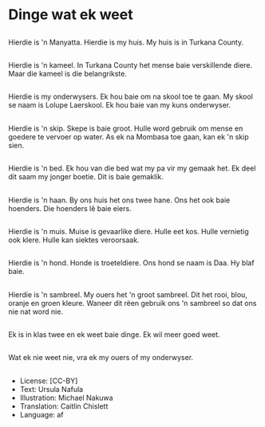# Dinge wat ek weet

##
Hierdie is 'n Manyatta.
Hierdie is my huis.
My huis is in Turkana
County.

##
Hierdie is 'n kameel.
In Turkana County het
mense baie verskillende
diere.
Maar die kameel is die
belangrikste.

##
Hierdie is my
onderwysers.
Ek hou baie om na
skool toe te gaan.
My skool se naam is
Lolupe Laerskool.
Ek hou baie van my
kuns onderwyser.

##
Hierdie is 'n skip.
Skepe is baie groot.
Hulle word gebruik om
mense en goedere te
vervoer op water.
As ek na Mombasa toe
gaan, kan ek 'n skip
sien.

##
Hierdie is 'n bed.
Ek hou van die bed wat
my pa vir my gemaak
het.
Ek deel dit saam my
jonger boetie.
Dit is baie gemaklik.

##
Hierdie is 'n haan.
By ons huis het ons
twee hane.
Ons het ook baie
hoenders.
Die hoenders lê baie
eiers.

##
Hierdie is 'n muis.
Muise is gevaarlike
diere.
Hulle eet kos.
Hulle vernietig ook
klere.
Hulle kan siektes
veroorsaak.

##
Hierdie is 'n hond.
Honde is troeteldiere.
Ons hond se naam is
Daa.
Hy blaf baie.

##
Hierdie is 'n sambreel.
My ouers het 'n groot
sambreel.
Dit het rooi, blou,
oranje en groen kleure.
Waneer dit rëen gebruik
ons 'n sambreel so dat
ons nie nat word nie.

##
Ek is in klas twee en ek weet baie dinge.
Ek wil meer goed weet.

##
Wat ek nie weet nie, vra ek my ouers of my
onderwyser.

##
* License: [CC-BY]
* Text: Ursula Nafula
* Illustration: Michael Nakuwa
* Translation: Caitlin Chislett
* Language: af
